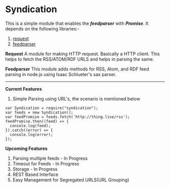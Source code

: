 # Syndication
This is a simple module that enables the ***feedparser*** with ***Promise***. It depends on the following libraries:-

 1. [request](https://www.npmjs.com/package/request)
 2. [feedparser](https://www.npmjs.com/package/feedparser)


**Request**
A module for making HTTP request. Basically a HTTP client. This helps to fetch the RSS/ATOM/RDF URLS and helps in parsing the same.

**Feedparser**
This module adds methods for RSS, Atom, and RDF feed parsing in node.js using Isaac Schlueter's sax parser.


----------


**Current Features**

 1. Simple Parsing using URL's, the scenario is mentioned below<i class=" icon-ok"></i>
```
var Syndication = require("syndication");
var feeds = new Syndication();
var feedPromise = feeds.fetch('http://thing.live/rss');
feedPromise.then((feed) => {
  console.log(feed);
}).catch((error) => {
  console.log(error);
});
```
**Upcoming Features**

 1. Parsing multiple feeds - In Progress
 2. Timeout for Feeds - In Progress 
 3. Storage - In Progress
 4. REST Based Interface  
 5. Easy Management for Segregated URLS(URL Grouping) <i class="icon-ticket"></i>
